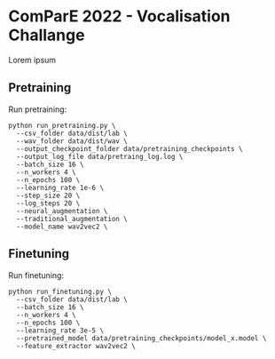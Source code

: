 # ComParE 2022 - Vocalisation Challange

Lorem ipsum

## Pretraining

Run pretraining:

```
python run_pretraining.py \
  --csv_folder data/dist/lab \
  --wav_folder data/dist/wav \
  --output_checkpoint_folder data/pretraining_checkpoints \
  --output_log_file data/pretraing_log.log \
  --batch_size 16 \
  --n_workers 4 \
  --n_epochs 100 \
  --learning_rate 1e-6 \
  --step_size 20 \
  --log_steps 20 \
  --neural_augmentation \
  --traditional_augmentation \
  --model_name wav2vec2 \
```

## Finetuning

Run finetuning:

```
python run_finetuning.py \
  --csv_folder data/dist/lab \
  --batch_size 16 \
  --n_workers 4 \
  --n_epochs 100 \
  --learning_rate 3e-5 \
  --pretrained_model data/pretraining_checkpoints/model_x.model \
  --feature_extractor wav2vec2 \
```